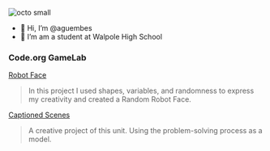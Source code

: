 ![octo small](https://github.com/aguembes/aguembes/assets/146837207/3aec6e1f-7e95-4e9b-90f1-67efcfc8aaa7)
- 👋 Hi, I’m @aguembes
- 👀 I’m am a student at Walpole High School

### Code.org GameLab
[Robot Face](https://aguembes.github.io/robot/)
>In this project I used shapes, variables, and randomness to express my creativity and created a Random Robot Face.

[Captioned Scenes](https://studio.code.org/projects/gamelab/WjYvfA0NlObB3Acs4UGU5nw6sVCR6awbdWb73l82DT8)
>A creative project of this unit. Using the problem-solving process as a model.

